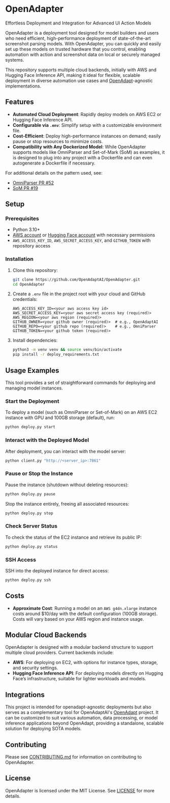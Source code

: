 # OpenAdapter
Effortless Deployment and Integration for Advanced UI Action Models

OpenAdapter is a deployment tool designed for model builders and users who need efficient, high-performance deployment of state-of-the-art screenshot parsing models. With OpenAdapter, you can quickly and easily set up these models on trusted hardware that you control, enabling automation with action and screenshot data on local or securely managed systems.

This repository supports multiple cloud backends, initially with AWS and Hugging Face Inference API, making it ideal for flexible, scalable deployment in diverse automation use cases and [OpenAdapt](https://github.com/OpenAdaptAI/OpenAdapt)-agnostic implementations.

## Features
- **Automated Cloud Deployment**: Rapidly deploy models on AWS EC2 or Hugging Face Inference API.
- **Configurable via `.env`**: Simplify setup with a customizable environment file.
- **Cost-Efficient**: Deploy high-performance instances on demand; easily pause or stop resources to minimize costs.
- **Compatibility with Any Dockerized Model**: While OpenAdapter supports models like OmniParser and Set-of-Mark (SoM) as examples, it is designed to plug into any project with a Dockerfile and can even autogenerate a Dockerfile if necessary.

For additional details on the pattern used, see:
- [OmniParser PR #52](https://github.com/microsoft/OmniParser/pull/52)
- [SoM PR #19](https://github.com/microsoft/SoM/pull/19)

## Setup

### Prerequisites
- Python 3.10+
- [AWS account](https://aws.amazon.com/) or [Hugging Face account](https://huggingface.co/) with necessary permissions
- `AWS_ACCESS_KEY_ID`, `AWS_SECRET_ACCESS_KEY`, and `GITHUB_TOKEN` with repository access

### Installation
1. Clone this repository:
    ```bash
    git clone https://github.com/OpenAdaptAI/OpenAdapter.git
    cd OpenAdapter
    ```

2. Create a `.env` file in the project root with your cloud and GitHub credentials:
    ```plaintext
    AWS_ACCESS_KEY_ID=<your aws access key id>
    AWS_SECRET_ACCESS_KEY=<your aws secret access key (required)>
    AWS_REGION=<your aws region (required)>
    GITHUB_OWNER=<your github owner (required)>  # e.g., OpenAdaptAI
    GITHUB_REPO=<your github repo (required)>    # e.g., OmniParser
    GITHUB_TOKEN=<your github token (required)>
    ```

3. Install dependencies:
    ```bash
    python3 -m venv venv && source venv/bin/activate
    pip install -r deploy_requirements.txt
    ```

## Usage Examples
This tool provides a set of straightforward commands for deploying and managing model instances.

### Start the Deployment
To deploy a model (such as OmniParser or Set-of-Mark) on an AWS EC2 instance with GPU and 100GB storage (default), run:
```bash
python deploy.py start
```

### Interact with the Deployed Model
After deployment, you can interact with the model server:
```bash
python client.py "http://<server_ip>:7861"
```

### Pause or Stop the Instance
Pause the instance (shutdown without deleting resources):
```bash
python deploy.py pause
```

Stop the instance entirely, freeing all associated resources:
```bash
python deploy.py stop
```

### Check Server Status
To check the status of the EC2 instance and retrieve its public IP:
```bash
python deploy.py status
```

### SSH Access
SSH into the deployed instance for direct access:
```bash
python deploy.py ssh
```

## Costs
- **Approximate Cost**: Running a model on an `AWS g4dn.xlarge` instance costs around $10/day with the default configuration (100GB storage). Costs will vary based on your AWS region and instance usage.

## Modular Cloud Backends
OpenAdapter is designed with a modular backend structure to support multiple cloud providers. Current backends include:
- **AWS**: For deploying on EC2, with options for instance types, storage, and security settings.
- **Hugging Face Inference API**: For deploying models directly on Hugging Face’s infrastructure, suitable for lighter workloads and models.

## Integrations
This project is intended for openadapt-agnostic deployments but also serves as a complementary tool for OpenAdaptAI's [OpenAdapt](https://github.com/OpenAdaptAI/OpenAdapt) project. It can be customized to suit various automation, data processing, or model inference applications beyond OpenAdapt, providing a standalone, scalable solution for deploying SOTA models.

## Contributing
Please see [CONTRIBUTING.md](./CONTRIBUTING.md) for information on contributing to OpenAdapter.

## License
OpenAdapter is licensed under the MIT License. See [LICENSE](./LICENSE) for more details.
